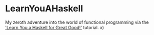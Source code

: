 # LearnYouAHaskell
My zeroth adventure into the world of functional programming via the ['Learn You a Haskell for Great Good!'](http://learnyouahaskell.com/chapters) tutorial. x)
